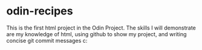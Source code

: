 # odin-recipes
This is the first html project in the Odin Project. The skills I will 
demonstrate are my knowledge of html, using github to show my project,
and writing concise git commit messages c:
